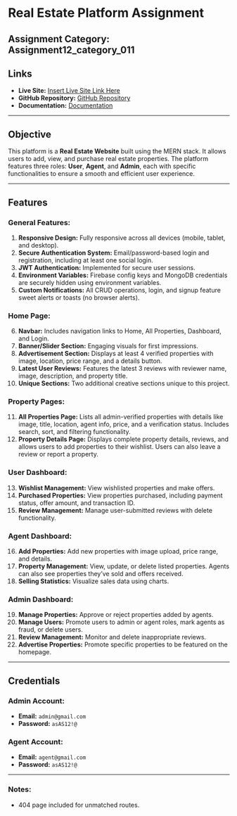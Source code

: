 # Real Estate Platform Assignment  
**Assignment Category:** Assignment12_category_011  
---
## Links  

- **Live Site:** [Insert Live Site Link Here](https://assignment12-568f7.web.app/)  
- **GitHub Repository:** [GitHub Repository](https://github.com/IsmailHossen87/A12-EliteEstate) 
- **Documentation:** [Documentation](https://docs.google.com/document/d/1zEpclTfEkYY2lNYBFmty6qaVqa5TQdfDyl3NE7piJmY/edit?tab=t.0)  
---

## Objective  
This platform is a **Real Estate Website** built using the MERN stack. It allows users to add, view, and purchase real estate properties. The platform features three roles: **User**, **Agent**, and **Admin**, each with specific functionalities to ensure a smooth and efficient user experience.  

---

## Features  

### General Features:
1. **Responsive Design:** Fully responsive across all devices (mobile, tablet, and desktop).  
2. **Secure Authentication System:** Email/password-based login and registration, including at least one social login.  
3. **JWT Authentication:** Implemented for secure user sessions.  
4. **Environment Variables:** Firebase config keys and MongoDB credentials are securely hidden using environment variables.  
5. **Custom Notifications:** All CRUD operations, login, and signup feature sweet alerts or toasts (no browser alerts).  

### Home Page:  
6. **Navbar:** Includes navigation links to Home, All Properties, Dashboard, and Login.  
7. **Banner/Slider Section:** Engaging visuals for first impressions.  
8. **Advertisement Section:** Displays at least 4 verified properties with image, location, price range, and a details button.  
9. **Latest User Reviews:** Features the latest 3 reviews with reviewer name, image, description, and property title.  
10. **Unique Sections:** Two additional creative sections unique to this project.  

### Property Pages:  
11. **All Properties Page:** Lists all admin-verified properties with details like image, title, location, agent info, price, and a verification status. Includes search, sort, and filtering functionality.  
12. **Property Details Page:** Displays complete property details, reviews, and allows users to add properties to their wishlist. Users can also leave a review or report a property.  

### User Dashboard:  
13. **Wishlist Management:** View wishlisted properties and make offers.  
14. **Purchased Properties:** View properties purchased, including payment status, offer amount, and transaction ID.  
15. **Review Management:** Manage user-submitted reviews with delete functionality.  

### Agent Dashboard:  
16. **Add Properties:** Add new properties with image upload, price range, and details.  
17. **Property Management:** View, update, or delete listed properties. Agents can also see properties they’ve sold and offers received.  
18. **Selling Statistics:** Visualize sales data using charts.  

### Admin Dashboard:  
19. **Manage Properties:** Approve or reject properties added by agents.  
20. **Manage Users:** Promote users to admin or agent roles, mark agents as fraud, or delete users.  
21. **Review Management:** Monitor and delete inappropriate reviews.  
22. **Advertise Properties:** Promote specific properties to be featured on the homepage.  

---

## Credentials  
### Admin Account:  
- **Email:** `admin@gmail.com`  
- **Password:** `asAS12!@`  

### Agent Account:  
- **Email:** `agent@gmail.com`  
- **Password:** `asAS12!@`   

---

### Notes:   
- 404 page included for unmatched routes.  


